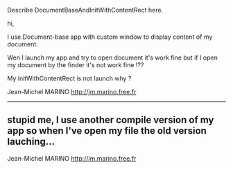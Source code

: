 Describe DocumentBaseAndInitWithContentRect here.



hi,

I use Document-base app with custom window to display content of my document.

Wen I launch my app and try to open document it's work fine but if I open my document by the finder it's not work fine !??

My initWithContentRect is not launch why ?

Jean-Michel MARINO
http://jm.marino.free.fr

----
stupid me, I use another compile version of my app so when I've open my file the old version lauching...
----

Jean-Michel MARINO
http://jm.marino.free.fr
